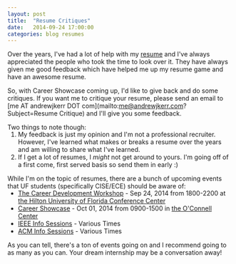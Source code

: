 ```yaml
---
layout: post
title:  "Resume Critiques"
date:   2014-09-24 17:00:00
categories: blog resumes
---
```

<style>
ul, ol {
	margin-top: -15px;
}
</style>

Over the years, I've had a lot of help with my [resume](http://andrewjkerr.github.io/resume.pdf) and I've always appreciated the people who took the time to look over it. They have always given me good feedback which have helped me up my resume game and have an awesome resume.

So, with Career Showcase coming up, I'd like to give back and do some critiques. If you want me to critique your resume, please send an email to [me AT andrewjkerr DOT com](mailto:me@andrewjkerr.com?Subject=Resume Critique) and I'll give you some feedback.

Two things to note though:

1. My feedback is just my opinion and I'm not a professional recruiter. However, I've learned what makes or breaks a resume over the years and am willing to share what I've learned.
2. If I get a lot of resumes, I _might_ not get around to yours. I'm going off of a first come, first served basis so send them in early :)

While I'm on the topic of resumes, there are a bunch of upcoming events that UF students (specifically CISE/ECE) should be aware of:

* [The Career Development Workshop](https://www.cise.ufl.edu/careerworkshop/index.shtml) - Sep 24, 2014 from 1800-2200 at [the Hilton University of Florida Conference Center](https://www.google.com/maps/place/Hilton+University+Of+Florida+Conference+Center+Gainesville/@29.636699,-82.37397,17z/data=!3m1!4b1!4m2!3m1!1s0x0:0x65c4942b63b31ec0)
* [Career Showcase](http://www.crc.ufl.edu/employers/employerCareerShowcase.html) - Oct 01, 2014 from 0900-1500 in [the O'Connell Center](https://www.google.com/maps/place/o'connell+center/@29.64981,-82.35067,15z/data=!4m2!3m1!1s0x0:0xcdc7ad98656bfefd?sa=X&ei=oTkjVPiAMcz8oQTNi4KABg&ved=0CKIBEPwSMBI)
* [IEEE Info Sessions](http://ieee.ece.ufl.edu) - Various Times
* [ACM Info Sessions](http://acm.cise.ufl.edu/) - Various Times

As you can tell, there's a ton of events going on and I recommend going to as many as you can. Your dream internship may be a conversation away!

<!-- Yes, I ended on a sappy point. -->
<!-- If you're reading this and ever want to chat about your career path, hit me up. -->